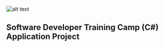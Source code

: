![alt text](https://user-images.githubusercontent.com/79155927/186240021-27105f2e-685f-4b5b-a287-76829965f78e.jpg)

## Software Developer Training Camp (C#) Application Project
